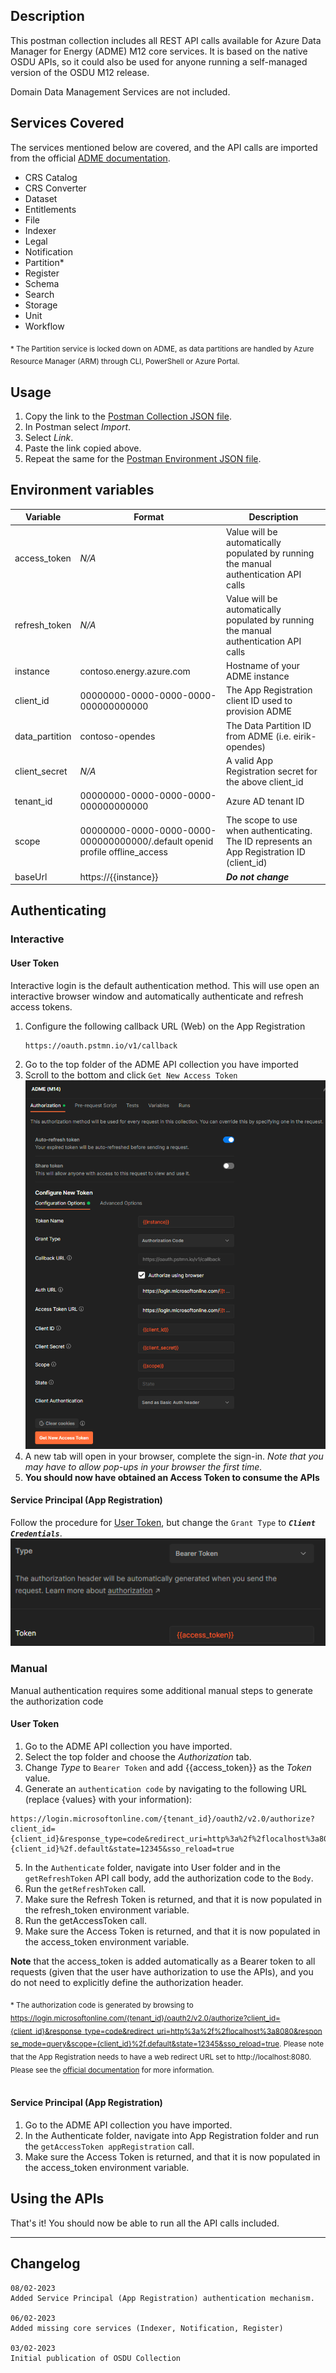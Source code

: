 ## Description

This postman collection includes all REST API calls available for Azure Data Manager for Energy (ADME) M12 core services. It is based on the native OSDU APIs, so it could also be used for anyone running a self-managed version of the OSDU M12 release.

Domain Data Management Services are not included.
<br />

## Services Covered
The services mentioned below are covered, and the API calls are imported from the official [ADME documentation](https://microsoft.github.io/meds-samples/).

- CRS Catalog
- CRS Converter
- Dataset
- Entitlements
- File
- Indexer
- Legal
- Notification
- Partition*
- Register
- Schema
- Search
- Storage
- Unit
- Workflow

<sub>\* The Partition service is locked down on ADME, as data partitions are handled by Azure Resource Manager (ARM) through CLI, PowerShell or Azure Portal.</sub>

## Usage
1. Copy the link to the [Postman Collection JSON file](./json/ADME%20(M14).postman_collection.json?raw=1).
2. In Postman select *Import*.
3. Select *Link*.
4. Paste the link copied above.
5. Repeat the same for the [Postman Environment JSON file](./json/ADME.postman_environment.json?raw=1).

## Environment variables
| Variable |Format | Description |
|----------|-------|-------------|
|access_token|*N/A*|Value will be automatically populated by running the manual authentication API calls|
|refresh_token|*N/A*|Value will be automatically populated by running the manual authentication API calls|
|instance|contoso.energy.azure.com|Hostname of your ADME instance
|client_id|00000000-0000-0000-0000-000000000000|The App Registration client ID used to provision ADME|
|data_partition|contoso-opendes|The Data Partition ID from ADME (i.e. eirik-opendes)|
|client_secret|*N/A*|A valid App Registration secret for the above client_id|
|tenant_id|00000000-0000-0000-0000-000000000000|Azure AD tenant ID
|scope|00000000-0000-0000-0000-000000000000/.default openid profile offline_access|The scope to use when authenticating. The ID represents an App Registration ID (client_id)|
|baseUrl|https://{{instance}}|***Do not change***|


## Authenticating
### Interactive
#### User Token
Interactive login is the default authentication method. This will use open an interactive browser window and automatically authenticate and refresh access tokens.

1. Configure the following callback URL (Web) on the App Registration
    ```
    https://oauth.pstmn.io/v1/callback
    ```
2. Go to the top folder of the ADME API collection you have imported
3. Scroll to the bottom and click `Get New Access Token`
![screenshot of Postman Oauth2 configuration](./img/postman-oauth2.png)
4. A new tab will open in your browser, complete the sign-in. *Note that you may have to allow pop-ups in your browser the first time.*
5. **You should now have obtained an Access Token to consume the APIs**

#### Service Principal (App Registration)
Follow the procedure for [User Token](#user-token), but change the `Grant Type` to ***`Client Credentials`***.
![screenshot of Postman Bearer Token authentication](./img/postman-bearertoken.png)

### Manual
Manual authentication requires some additional manual steps to generate the authorization code 

#### User Token
1. Go to the ADME API collection you have imported.
2. Select the top folder and choose the *Authorization* tab.
3. Change *Type* to `Bearer Token` and add {{access_token}} as the *Token* value.
4. Generate an `authentication code` by navigating to the following URL (replace {values} with your information):
```
https://login.microsoftonline.com/{tenant_id}/oauth2/v2.0/authorize?client_id={client_id}&response_type=code&redirect_uri=http%3a%2f%2flocalhost%3a8080&response_mode=query&scope={client_id}%2f.default&state=12345&sso_reload=true
```
5. In the `Authenticate` folder, navigate into User folder and in the `getRefreshToken` API call body, add the authorization code to the `Body`.
6. Run the `getRefreshToken` call.
7. Make sure the Refresh Token is returned, and that it is now populated in the refresh_token environment variable.
8. Run the getAccessToken call.
9. Make sure the Access Token is returned, and that it is now populated in the access_token environment variable.


**Note** that the access_token is added automatically as a Bearer token to all requests (given that the user have authorization to use the APIs), and you do not need to explicitly define the authorization header.

<sub>\* The authorization code is generated by browsing to https://login.microsoftonline.com/{tenant_id}/oauth2/v2.0/authorize?client_id={client_id}&response_type=code&redirect_uri=http%3a%2f%2flocalhost%3a8080&response_mode=query&scope={client_id}%2f.default&state=12345&sso_reload=true. Please note that the App Registration needs to have a web redirect URL set to http://localhost:8080. Please see the [official documentation](https://learn.microsoft.com/en-us/azure/energy-data-services/how-to-generate-refresh-token#get-authorization) for more information.</sub>
<br><br>

#### Service Principal (App Registration)
1. Go to the ADME API collection you have imported.
2. In the Authenticate folder, navigate into App Registration folder and run the `getAccessToken appRegistration` call.
3. Make sure the Access Token is returned, and that it is now populated in the access_token environment variable.

## Using the APIs
That's it! You should now be able to run all the API calls included.

___

## Changelog

    08/02-2023
    Added Service Principal (App Registration) authentication mechanism.

    06/02-2023
    Added missing core services (Indexer, Notification, Register)
    
    03/02-2023 
    Initial publication of OSDU Collection
